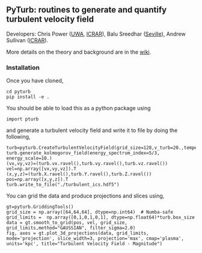 ## PyTurb: routines to generate and quantify turbulent velocity field

Developers: Chris Power ([UWA](https://research-repository.uwa.edu.au/en/persons/chris-power), [ICRAR](https://www.icrar.org/people/cpower/)), Balu Sreedhar ([Seville](https://s-balu.github.io)), Andrew Sullivan ([ICRAR](https://www.icrar.org/people/asullivan/)).

More details on the theory and background are in the [wiki](https://github.com/doctorcbpower/pyturb/wiki).

### Installation
Once you have cloned, 

```
cd pyturb
pip install -e .
```
You should be able to load this as a python package using

```
import pturb
```

and generate a turbulent velocity field and write it to file by doing the following,

```
turb=pyturb.CreateTurbulentVelocityField(grid_size=128,v_turb=20.,temperature=1.e4,box_size=10)
turb.generate_kolmogorov_field(energy_spectrum_index=5/3, energy_scale=10.)
(vx,vy,vz)=(turb.vx.ravel(),turb.vy.ravel(),turb.vz.ravel())
vel=np.array([vx,vy,vz]).T
(x,y,z)=(turb.X.ravel(),turb.Y.ravel(),turb.Z.ravel())
pos=np.array([x,y,z]).T
turb.write_to_file("./turbulent_ics.hdf5")
```

You can grid the data and produce projections and slices using,

```
gt=pyturb.GriddingTools()
grid_size = np.array([64,64,64], dtype=np.int64)  # Numba-safe
grid_limits =  np.array([0,1,0,1,0,1], dtype=np.float64)*turb.box_size
data = gt.smooth_to_grid(pos, vel, grid_size, grid_limits,method="GAUSSIAN", filter_sigma=2.0)
fig, axes = gt.plot_3d_projections(data, grid_limits, mode='projection', slice_width=3, projection='max', cmap='plasma', units='kpc', title="Turbulent Velocity Field - Magnitude")
```
